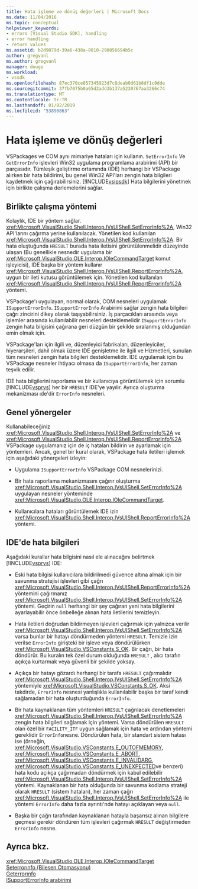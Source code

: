 ```yaml
---
title: Hata işleme ve dönüş değerleri | Microsoft Docs
ms.date: 11/04/2016
ms.topic: conceptual
helpviewer_keywords:
- errors [Visual Studio SDK], handling
- error handling
- return values
ms.assetid: b2d9079d-39a6-438a-8010-290056694b5c
author: gregvanl
ms.author: gregvanl
manager: douge
ms.workload:
- vssdk
ms.openlocfilehash: 87ec370ce857345923d7c8deab0d61b8df1c0dde
ms.sourcegitcommit: 37fb7075b0a65d2add3b137a5230767aa3266c74
ms.translationtype: MT
ms.contentlocale: tr-TR
ms.lasthandoff: 01/02/2019
ms.locfileid: "53898863"
---
```

# <a name="error-handling-and-return-values"></a>Hata işleme ve dönüş değerleri
VSPackages ve COM aynı mimariye hataları için kullanın. `SetErrorInfo` Ve `GetErrorInfo` işlevleri Win32 uygulama programlama arabirimi (API) bir parçasıdır. Tümleşik geliştirme ortamında (IDE) herhangi bir VSPackage alırken bir hata bildirimi, bu genel Win32 API'ları zengin hata bilgileri kaydetmek için çağırabilirsiniz. [!INCLUDE[vsipsdk](../extensibility/includes/vsipsdk_md.md)] Hata bilgilerini yönetmek için birlikte çalışma derlemelerini sağlar.  
  
## <a name="interop-methods"></a>Birlikte çalışma yöntemi  
 Kolaylık, IDE bir yöntem sağlar. <xref:Microsoft.VisualStudio.Shell.Interop.IVsUIShell.SetErrorInfo%2A>, Win32 API'larını çağırma yerine kullanılacak. Yönetilen kod kullanılan <xref:Microsoft.VisualStudio.Shell.Interop.IVsUIShell.SetErrorInfo%2A>. Bir hata oluştuğunda `HRESULT` burada hata iletisini görüntülenmelidir düzeyinde ulaşan (Bu genellikle nesnedir uygulama bir <xref:Microsoft.VisualStudio.OLE.Interop.IOleCommandTarget> komut işleyicisi), IDE başka bir yöntem kullanır <xref:Microsoft.VisualStudio.Shell.Interop.IVsUIShell.ReportErrorInfo%2A>, uygun bir ileti kutusu görüntülemek için. Yönetilen kod kullanılan <xref:Microsoft.VisualStudio.Shell.Interop.IVsUIShell.ReportErrorInfo%2A> yöntemi.  
  
 VSPackage'ı uygulayan, normal olarak, COM nesneleri uygulamak `ISupportErrorInfo`. `ISupportErrorInfo` Arabirimi sağlar zengin hata bilgileri çağrı zincirini dikey olarak taşıyabilirsiniz. İş parçacıkları arasında veya işlemler arasında kullanılabilir nesneleri desteklemelidir `ISupportErrorInfo` zengin hata bilgisini çağırana geri düzgün bir şekilde sıralanmış olduğundan emin olmak için.  
  
 VSPackage'ları için ilgili ve, düzenleyici fabrikaları, düzenleyiciler, hiyerarşileri, dahil olmak üzere IDE genişletme ile ilgili ve Hizmetleri, sunulan tüm nesneleri zengin hata bilgileri desteklemelidir. IDE uygulamak için bu VSPackage nesneler ihtiyacı olmasa da `ISupportErrorInfo`, her zaman teşvik edilir.  
  
 IDE hata bilgilerini raporlama ve bir kullanıcıya görüntülemek için sorumlu [!INCLUDE[vsprvs](../code-quality/includes/vsprvs_md.md)] her bir `HRESULT` IDE'ye yayılır. Ayrıca oluşturma mekanizması ıde'dir `ErrorInfo` nesneleri.  
  
## <a name="general-guidelines"></a>Genel yönergeler  
 Kullanabileceğiniz <xref:Microsoft.VisualStudio.Shell.Interop.IVsUIShell.SetErrorInfo%2A> ve <xref:Microsoft.VisualStudio.Shell.Interop.IVsUIShell.ReportErrorInfo%2A> VSPackage uygulamanız için de iç hataları bildirin ve ayarlamak için yöntemleri. Ancak, genel bir kural olarak, VSPackage hata iletileri işlemek için aşağıdaki yönergeleri izleyin:  
  
-   Uygulama `ISupportErrorInfo` VSPackage COM nesnelerinizi.  
  
-   Bir hata raporlama mekanizmasını çağırır oluşturma <xref:Microsoft.VisualStudio.Shell.Interop.IVsUIShell.SetErrorInfo%2A> uygulayan nesneler yönteminde <xref:Microsoft.VisualStudio.OLE.Interop.IOleCommandTarget>.  
  
-   Kullanıcılara hataları görüntülemek IDE izin <xref:Microsoft.VisualStudio.Shell.Interop.IVsUIShell.ReportErrorInfo%2A> yöntemi.  
  
## <a name="error-information-in-the-ide"></a>IDE'de hata bilgileri  
 Aşağıdaki kurallar hata bilgisini nasıl ele alınacağını belirtmek [!INCLUDE[vsprvs](../code-quality/includes/vsprvs_md.md)] IDE:  
  
-   Eski hata bilgisi kullanıcılara bildirilmedi güvence altına almak için bir savunma stratejisi işlevleri gibi çağrı <xref:Microsoft.VisualStudio.Shell.Interop.IVsUIShell.ReportErrorInfo%2A> yöntemini çağırmanız <xref:Microsoft.VisualStudio.Shell.Interop.IVsUIShell.SetErrorInfo%2A> yöntemi. Geçirin `null` herhangi bir şey çağıran yeni hata bilgilerini ayarlayabilir önce önbelleğe alınan hata iletilerini temizleyin.  
  
-   Hata iletileri doğrudan bildirmeyen işlevleri çağırmak için yalnızca verilir <xref:Microsoft.VisualStudio.Shell.Interop.IVsUIShell.SetErrorInfo%2A> varsa bunlar bir hatayı döndürmeden yöntemi `HRESULT`. Temizle izin verilse `ErrorInfo` girişteki bir işleve veya döndürülürken <xref:Microsoft.VisualStudio.VSConstants.S_OK>. Bir çağrı, bir hata döndürür. Bu kuralın tek özel durum olduğunda `HRESULT` , alıcı tarafın açıkça kurtarmak veya güvenli bir şekilde yoksay.  
  
-   Açıkça bir hatayı gözardı herhangi bir tarafa `HRESULT` çağırmalıdır <xref:Microsoft.VisualStudio.Shell.Interop.IVsUIShell.SetErrorInfo%2A> yöntemiyle <xref:Microsoft.VisualStudio.VSConstants.S_OK>. Aksi takdirde, `ErrorInfo` nesnesi yanlışlıkla kullanılabilir başka bir taraf kendi sağlamadan bir hata oluşturduğunda `ErrorInfo`.  
  
-   Bir hata kaynaklanan tüm yöntemleri `HRESULT` çağrılacak denetlemeleri <xref:Microsoft.VisualStudio.Shell.Interop.IVsUIShell.SetErrorInfo%2A> zengin hata bilgileri sağlamak için yöntemi. Varsa döndürülen `HRESULT` olan özel bir `FACILITY_ITF` uygun sağlamak için hata ve ardından yöntemi gereklidir `ErrorInfo`nesne. Döndürülen hata, bir standart sistem hatası ise (örneğin, <xref:Microsoft.VisualStudio.VSConstants.E_OUTOFMEMORY>, <xref:Microsoft.VisualStudio.VSConstants.E_ABORT>, <xref:Microsoft.VisualStudio.VSConstants.E_INVALIDARG>, <xref:Microsoft.VisualStudio.VSConstants.E_UNEXPECTED>ve benzeri) hata kodu açıkça çağırmadan döndürmek için kabul edilebilir <xref:Microsoft.VisualStudio.Shell.Interop.IVsUIShell.SetErrorInfo%2A> yöntemi. Kaynaklanan bir hata olduğunda bir savunma kodlama strateji olarak `HRESULT` (sistem hataları), her zaman çağrı <xref:Microsoft.VisualStudio.Shell.Interop.IVsUIShell.SetErrorInfo%2A> ile yöntemi `ErrorInfo` daha fazla ayrıntı'nde hatayı açıklayan veya `null`.  
  
-   Başka bir çağrı tarafından kaynaklanan hatayla başarısız alınan bilgilere geçmesi gerekir döndüren tüm işlevleri çağırmak `HRESULT` değiştirmeden `ErrorInfo` nesne.  
  
## <a name="see-also"></a>Ayrıca bkz.  
 <xref:Microsoft.VisualStudio.OLE.Interop.IOleCommandTarget>   
 [Seterrorınfo (Bileşen Otomasyonu)](/previous-versions/windows/desktop/api/oleauto/nf-oleauto-seterrorinfo)   
 [Geterrorınfo](/previous-versions/windows/desktop/api/oleauto/nf-oleauto-geterrorinfo)   
 [ISupportErrorInfo arabirimi](/previous-versions/windows/desktop/api/oaidl/nn-oaidl-isupporterrorinfo)
